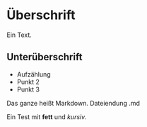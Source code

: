 # Überschrift

Ein Text.

## Unterüberschrift

- Aufzählung
- Punkt 2
- Punkt 3

Das ganze heißt Markdown. Dateiendung .md

Ein Test mit **fett** und _kursiv_.
